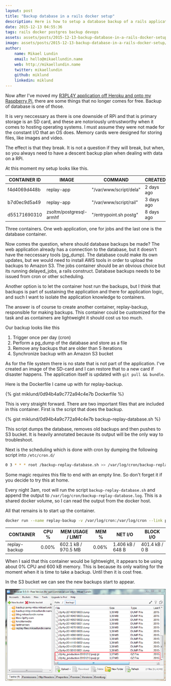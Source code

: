 ```yaml
---
layout: post
title: "Backup database in a rails docker setup"
description: Here is how to setup a database backup of a rails application in a Docker setup. 
date: 2015-12-13 04:55:36
tags: rails docker postgres backup devops 
assets: assets/posts/2015-12-13-backup-database-in-a-rails-docker-setup
image: assets/posts/2015-12-13-backup-database-in-a-rails-docker-setup/title.jpg
author:
    name: Mikael Lundin
    email: hello@mikaellundin.name
    web: http://mikaellundin.name
    twitter: mikaellundin
    github: miklund
    linkedin: miklund
---
```


Now after I've moved my [R3PL4Y application off Heroku and onto my Raspberry Pi](/2015/12/11/deploying-legacy-rails-application-on-raspberry-pi-2-with-docker.html), there are some things that no longer comes for free. Backup of database is one of those.

It is very neccessary as there is one downside of RPi and that is primary storage is an SD card, and these are notoriously untrustworthy when it comes to hosting operating systems. I must assume they were not made for the constant I/O that an OS does. Memory cards were designed for storing files, like images and video.

The effect is that they break. It is not a question if they will break, but when, so you always need to have a descent backup plan when dealing with data on a RPi.

At this moment my setup looks like this.

| CONTAINER ID       | IMAGE                    | COMMAND                 | CREATED            | STATUS             | PORTS                 | NAMES       |
| ------------------ | ------------------------ | ----------------------- | ------------------ | ------------------ | --------------------- | ----------- |
| f4d4069d448b       | replay-app               | "/var/www/script/dela"  | 2 days ago         | Up 2 days          | 3000/tcp              | replay-jobs |
| b7d0ec9d5a49       | replay-app               | "/var/www/script/rail"  | 3 days ago         | Up 3 days          | 0.0.0.0:80->3000/tcp  | replay-app  |
| d55171690310       | zsoltm/postgresql-armhf  | "/entrypoint.sh postg"  | 8 days ago         | Up 8 days          | 5432/tcp              | postgres    |

Three containers. One web application, one for jobs and the last one is the database container.

Now comes the question, where should database backups be made? The web application already has a connection to the database, but it doesn't have the neccessary tools (pg_dump). The database could make its own updates, but we would need to install AWS tools in order to upload the backups to Amazon S3. The jobs container should be an obvious choice but its running delayed_jobs, a rails construct. Database backups needs to be issued from cron or other scheduling.

Another option is to let the container host run the backups, but I think that backups is part of sustaining the application and there for application logic, and such I want to isolate the application knowledge to containers.

The answer is of course to create another container, replay-backup, responsible for making backups. This container could be customized for the task and as containers are lightweight it should cost us too much.

Our backup looks like this

1. Trigger once per day (cron)
2. Perform a pg_dump of the database and store as a file
3. Remove any backups that are older than 5 iterations
4. Synchronize backup with an Amazon S3 bucket

As for the file system there is no state that is not part of the application. I've created an image of the SD-card and I can restore that to a new card if disaster happens. The application itself is updated with `git pull && bundle`.

Here is the Dockerfile I came up with for replay-backup.

{% gist miklund/0d94b4a9c772a94c4e7b Dockerfile %}

This is very straight forward. There are two important files that are included in this container. First is the script that does the backup.

{% gist miklund/0d94b4a9c772a94c4e7b backup-replay-database.sh %}

This script dumps the database, removes old backups and then pushes to S3 bucket. It is heavily annotated because its output will be the only way to troubleshoot.

Next is the scheduling which is done with cron by dumping the following script into `/etc/cron.d/`

```bash
0 3 * * * root /backup-replay-database.sh >> /var/log/cron/backup-replay-database.log 2>&1
```

Some magic requires this file to end with an empty line. So don't forget it if you decide to try this at home.

Every night 3am, root will run the script `backup-replay-database.sh` and append the output to `/var/log/cron/backup-replay-database.log`. This is a shared docker volume, so I can read the output from the docker host.

All that remains is to start up the container.

```bash
docker run --name replay-backup -v /var/log/cron:/var/log/cron --link postgres -d replay-backup
```

| CONTAINER          | CPU %              | MEM USAGE / LIMIT    | MEM %              | NET I/O            | BLOCK I/O      |
| ------------------ | ------------------ | -------------------- | ------------------ | ------------------ | -------------- |
| replay-backup      | 0.00%              | 602.1 kB / 970.5 MB  | 0.06%              | 1.406 kB / 648 B   | 401.4 kB / 0 B |

When I said that this container would be lightweight, it appears to be using about 0% CPU and 600 kB memory. This is because its only waiting for the moment when it is time to take a backup. Until then it is cost free.

In the S3 bucket we can see the new backups start to appear.

![Amazon S3 Bucket](/assets/posts/2015-12-13-backup-database-in-a-rails-docker-setup/index.png)
